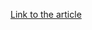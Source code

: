 [Link to the article](https://zscaler.com/blogs/security-research/nevada-ransomware-yet-another-nokayawa-variant)
